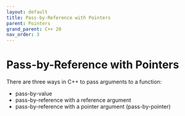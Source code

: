 ```yaml
---
layout: default
title: Pass-by-Reference with Pointers
parent: Pointers
grand_parent: C++ 20
nav_order: 3
---
```


# Pass-by-Reference with Pointers
There are three ways in C++ to pass arguments to a function:
- pass-by-value
- pass-by-reference with a reference argument 
- pass-by-reference with a pointer argument (pass-by-pointer)

